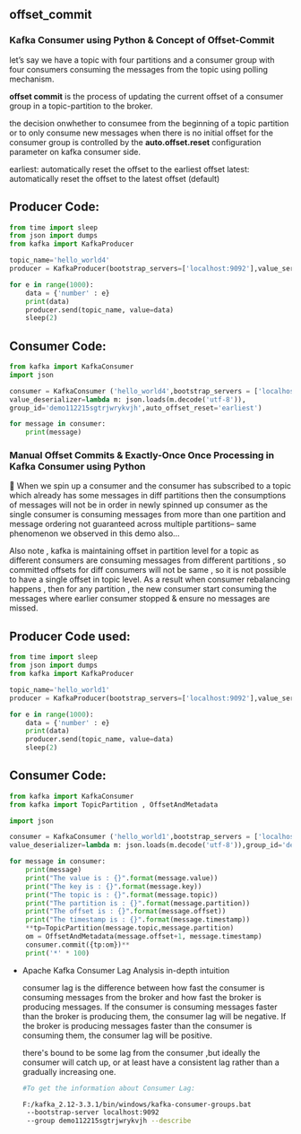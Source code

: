 ## offset_commit

### Kafka Consumer using Python & Concept of Offset-Commit

let’s say we have a topic with four partitions and a consumer group with four consumers consuming the messages from the topic using polling mechanism.

**offset commit** is the process of updating the current offset of a consumer group in a topic-partition to the broker.

the decision onwhether to consumee from the beginning of a topic partition or to only consume new messages when there is no initial offset for the consumer group is controlled by the **auto.offset.reset** configuration parameter on kafka consumer side.

earliest: automatically reset the offset to the earliest offset latest: automatically reset the offset to the latest offset (default)

## Producer Code:

```python
from time import sleep
from json import dumps
from kafka import KafkaProducer

topic_name='hello_world4'
producer = KafkaProducer(bootstrap_servers=['localhost:9092'],value_serializer=lambda x: dumps(x).encode('utf-8'))

for e in range(1000):
    data = {'number' : e}
    print(data)
    producer.send(topic_name, value=data)
    sleep(2)
```

## Consumer Code:

```python
from kafka import KafkaConsumer
import json

consumer = KafkaConsumer ('hello_world4',bootstrap_servers = ['localhost:9092'],
value_deserializer=lambda m: json.loads(m.decode('utf-8')),
group_id='demo112215sgtrjwrykvjh',auto_offset_reset='earliest')

for message in consumer:
    print(message)
```

### Manual Offset Commits & Exactly-Once Once Processing in Kafka Consumer using Python

<aside>
📌 When we spin up a consumer and the consumer has subscribed to a topic which already has some messages in diff partitions then the consumptions of messages will not be in order in newly spinned up consumer as the single consumer is consuming messages from more than one partition and message ordering not guaranteed across multiple partitions– same phenomenon we observed in this demo also…

Also note , kafka is maintaining offset in partition level for a topic as different consumers are consuming messages from different partitions , so committed offsets for diff consumers will not be same , so it is not possible to have a single offset in topic level. As a result when consumer rebalancing happens , then for any partition , the new consumer start consuming the messages where earlier consumer stopped & ensure no messages are missed.

</aside>

## Producer Code used:

```python
from time import sleep
from json import dumps
from kafka import KafkaProducer

topic_name='hello_world1'
producer = KafkaProducer(bootstrap_servers=['localhost:9092'],value_serializer=lambda x: dumps(x).encode('utf-8'))

for e in range(1000):
    data = {'number' : e}
    print(data)
    producer.send(topic_name, value=data)
    sleep(2)
```

## Consumer Code:

```python
from kafka import KafkaConsumer
from kafka import TopicPartition , OffsetAndMetadata

import json

consumer = KafkaConsumer ('hello_world1',bootstrap_servers = ['localhost:9092'],
value_deserializer=lambda m: json.loads(m.decode('utf-8')),group_id='demo112215sgtrjwrykvjh',auto_offset_reset='earliest',enable_auto_commit =False)

for message in consumer:
    print(message)
    print("The value is : {}".format(message.value))
    print("The key is : {}".format(message.key))
    print("The topic is : {}".format(message.topic))
    print("The partition is : {}".format(message.partition))
    print("The offset is : {}".format(message.offset))
    print("The timestamp is : {}".format(message.timestamp))
    **tp=TopicPartition(message.topic,message.partition)
    om = OffsetAndMetadata(message.offset+1, message.timestamp)
    consumer.commit({tp:om})**
    print('*' * 100)
```

- Apache Kafka Consumer Lag Analysis in-depth intuition
    
    consumer lag is the difference between how fast the consumer is consuming messages from the broker and how fast the broker is producing messages. If the consumer is consuming messages faster than the broker is producing them, the consumer lag will be negative. If the broker is producing messages faster than the consumer is consuming them, the consumer lag will be positive.
    
    there's bound to be some lag from the consumer ,but ideally the consumer will catch up, or at least have a consistent lag rather than a gradually increasing one.
    
    ```bash
    #To get the information about Consumer Lag:
    
    F:/kafka_2.12-3.3.1/bin/windows/kafka-consumer-groups.bat
     --bootstrap-server localhost:9092
     --group demo112215sgtrjwrykvjh --describe
    ```